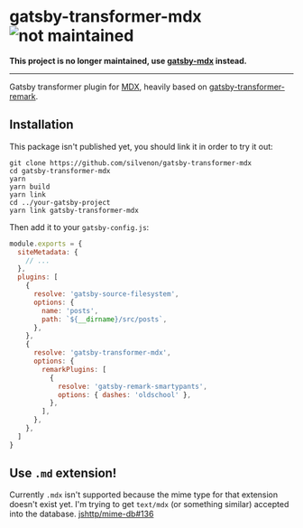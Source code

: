# gatsby-transformer-mdx ![not maintained](https://img.shields.io/badge/maintained-no-lightgrey.svg?style=flat-square)

**This project is no longer maintained, use [gatsby-mdx](https://github.com/ChristopherBiscardi/gatsby-mdx) instead.**

---

Gatsby transformer plugin for [MDX](https://github.com/mdx-js/mdx), heavily based on [gatsby-transformer-remark](https://github.com/gatsbyjs/gatsby/tree/master/packages/gatsby-transformer-remark).

## Installation

This package isn't published yet, you should link it in order to try it out:

```
git clone https://github.com/silvenon/gatsby-transformer-mdx
cd gatsby-transformer-mdx
yarn
yarn build
yarn link
cd ../your-gatsby-project
yarn link gatsby-transformer-mdx
```

Then add it to your `gatsby-config.js`:

```js
module.exports = {
  siteMetadata: {
    // ...
  },
  plugins: [
    {
      resolve: 'gatsby-source-filesystem',
      options: {
        name: 'posts',
        path: `${__dirname}/src/posts`,
      },
    },
    {
      resolve: 'gatsby-transformer-mdx',
      options: {
        remarkPlugins: [
          {
            resolve: 'gatsby-remark-smartypants',
            options: { dashes: 'oldschool' },
          },
        ],
      },
    },
  ]
}
```

## Use `.md` extension!

Currently `.mdx` isn't supported because the mime type for that extension doesn't exist yet. I'm trying to get `text/mdx` (or something similar) accepted into the database. [jshttp/mime-db#136](https://github.com/jshttp/mime-db/pull/136)
